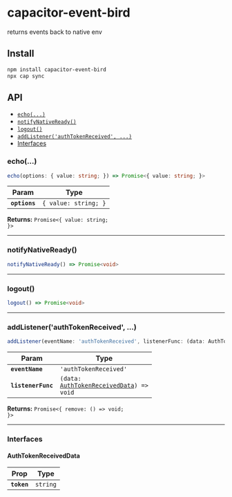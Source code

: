 # capacitor-event-bird

returns events back to native env

## Install

```bash
npm install capacitor-event-bird
npx cap sync
```

## API

<docgen-index>

* [`echo(...)`](#echo)
* [`notifyNativeReady()`](#notifynativeready)
* [`logout()`](#logout)
* [`addListener('authTokenReceived', ...)`](#addlistenerauthtokenreceived-)
* [Interfaces](#interfaces)

</docgen-index>

<docgen-api>
<!--Update the source file JSDoc comments and rerun docgen to update the docs below-->

### echo(...)

```typescript
echo(options: { value: string; }) => Promise<{ value: string; }>
```

| Param         | Type                            |
| ------------- | ------------------------------- |
| **`options`** | <code>{ value: string; }</code> |

**Returns:** <code>Promise&lt;{ value: string; }&gt;</code>

--------------------


### notifyNativeReady()

```typescript
notifyNativeReady() => Promise<void>
```

--------------------


### logout()

```typescript
logout() => Promise<void>
```

--------------------


### addListener('authTokenReceived', ...)

```typescript
addListener(eventName: 'authTokenReceived', listenerFunc: (data: AuthTokenReceivedData) => void) => Promise<{ remove: () => void; }>
```

| Param              | Type                                                                                       |
| ------------------ | ------------------------------------------------------------------------------------------ |
| **`eventName`**    | <code>'authTokenReceived'</code>                                                           |
| **`listenerFunc`** | <code>(data: <a href="#authtokenreceiveddata">AuthTokenReceivedData</a>) =&gt; void</code> |

**Returns:** <code>Promise&lt;{ remove: () =&gt; void; }&gt;</code>

--------------------


### Interfaces


#### AuthTokenReceivedData

| Prop        | Type                |
| ----------- | ------------------- |
| **`token`** | <code>string</code> |

</docgen-api>
